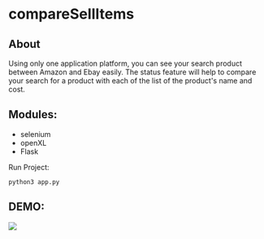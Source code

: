 # compareSellItems



## About
Using only one application platform, you can see your search product between Amazon and Ebay easily. The status feature will help to compare your search for a product with each of the list of the product's name and cost.


## Modules: 

* selenium 
* openXL
*  Flask


Run Project: 

```
python3 app.py
```

## DEMO: 

![](https://github.com/kennethchuson/compareSellItems/Demo.gif)



